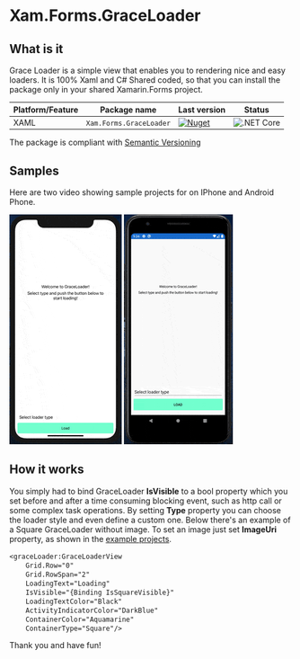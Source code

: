 # Xam.Forms.GraceLoader
## What is it

Grace Loader is a simple view that enables you to rendering nice and easy loaders. It is 100% Xaml and C# Shared coded, so that you can install the package only in your shared Xamarin.Forms project.

Platform/Feature               | Package name                              | Last version      | Status 
-----------------------|-------------------------------------------|-----------------------------|------------------------
XAML             | `Xam.Forms.GraceLoader` | [![Nuget](https://img.shields.io/nuget/v/Xam.Forms.GraceLoader)](https://www.nuget.org/packages/Xam.Forms.GraceLoader/) | ![.NET Core](https://github.com/nightlybuilds-net/Xam.Forms.GraceLoader/workflows/.NET%20Core/badge.svg)


The package is compliant with [Semantic Versioning](https://semver.org/)

## Samples

Here are two video showing sample projects for on IPhone and Android Phone.

![](ios.gif)
![](droid.gif)


## How it works
You simply had to bind GraceLoader **IsVisible** to a bool property which you set before and after a time consuming blocking event, such as http call or some complex task operations. By setting **Type** property you can choose the loader style and even define a custom one. Below there's an example of a Square GraceLoader without image. To set an image just set **ImageUri** property, as shown in the [example projects](https://github.com/nightlybuilds-net/Xam.Forms.GraceLoader/tree/develop/Xam.Forms.GraceLoader/Xam.Forms.Example).

    <graceLoader:GraceLoaderView  
	    Grid.Row="0"  
	    Grid.RowSpan="2"  
	    LoadingText="Loading"  
	    IsVisible="{Binding IsSquareVisible}"  
	    LoadingTextColor="Black"  
	    ActivityIndicatorColor="DarkBlue"  
	    ContainerColor="Aquamarine"  
	    ContainerType="Square"/>

Thank you and have fun!
